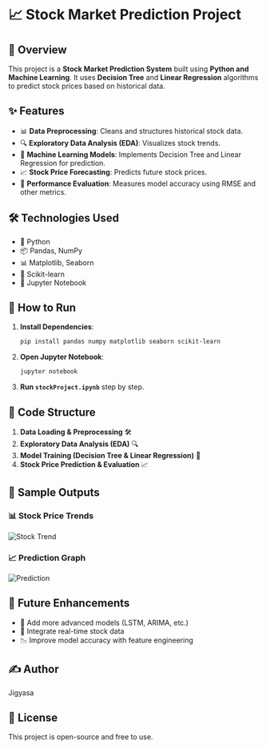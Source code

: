 # 📈 Stock Market Prediction Project

## 📌 Overview
This project is a **Stock Market Prediction System** built using **Python and Machine Learning**. It uses **Decision Tree** and **Linear Regression** algorithms to predict stock prices based on historical data.

## ✨ Features
- 📊 **Data Preprocessing**: Cleans and structures historical stock data.
- 🔍 **Exploratory Data Analysis (EDA)**: Visualizes stock trends.
- 🤖 **Machine Learning Models**: Implements Decision Tree and Linear Regression for prediction.
- 📈 **Stock Price Forecasting**: Predicts future stock prices.
- 📜 **Performance Evaluation**: Measures model accuracy using RMSE and other metrics.

## 🛠 Technologies Used
- 🐍 Python
- 📦 Pandas, NumPy
- 📊 Matplotlib, Seaborn
- 🤖 Scikit-learn
- 📑 Jupyter Notebook

## 🚀 How to Run
1. **Install Dependencies**:
   ```sh
   pip install pandas numpy matplotlib seaborn scikit-learn
   ```
2. **Open Jupyter Notebook**:
   ```sh
   jupyter notebook
   ```
3. **Run `stockProject.ipynb`** step by step.

## 📂 Code Structure
1. **Data Loading & Preprocessing** 🛠️
2. **Exploratory Data Analysis (EDA)** 🔍
3. **Model Training (Decision Tree & Linear Regression)** 🤖
4. **Stock Price Prediction & Evaluation** 📈

## 📸 Sample Outputs
### 📊 Stock Price Trends
![Stock Trend](images/stock_trend.png)

### 📈 Prediction Graph
![Prediction](images/prediction.png)

## 🔮 Future Enhancements
- 🏦 Add more advanced models (LSTM, ARIMA, etc.)
- 📡 Integrate real-time stock data
- 📉 Improve model accuracy with feature engineering

## ✍️ Author
Jigyasa

## 📜 License
This project is open-source and free to use.

